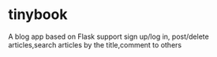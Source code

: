 # tinybook
A blog app based on Flask
support sign up/log in, post/delete articles,search articles by the title,comment to others
